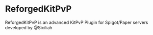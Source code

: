 # ReforgedKitPvP
ReforgedKitPvP is an advanced KitPvP Plugin for Spigot/Paper servers developed by @Siciliah
